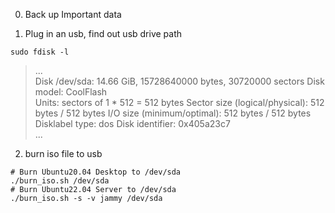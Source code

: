 0. Back up Important data

1. Plug in an usb, find out usb drive path

```shell
sudo fdisk -l
```

> ...  
Disk /dev/sda: 14.66 GiB, 15728640000 bytes, 30720000 sectors
Disk model: CoolFlash       
Units: sectors of 1 * 512 = 512 bytes
Sector size (logical/physical): 512 bytes / 512 bytes
I/O size (minimum/optimal): 512 bytes / 512 bytes
Disklabel type: dos
Disk identifier: 0x405a23c7  
...
2. burn iso file to usb

```shell
# Burn Ubuntu20.04 Desktop to /dev/sda
./burn_iso.sh /dev/sda
# Burn Ubuntu22.04 Server to /dev/sda
./burn_iso.sh -s -v jammy /dev/sda
```